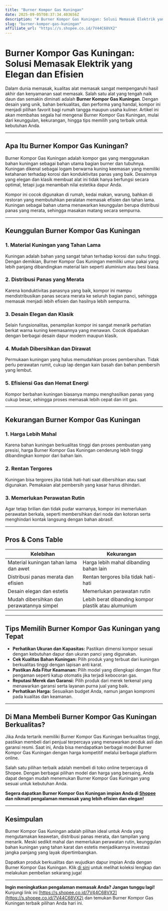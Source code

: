 ```yaml
---
title: "Burner Kompor Gas Kuningan"
date: 2025-09-05T08:37:34.403656Z
description: "# Burner Kompor Gas Kuningan: Solusi Memasak Elektrik yang Elegan dan Efisien..."
slug: "burner-kompor-gas-kuningan"
affiliate_url: "https://s.shopee.co.id/7V44C68VX2"
---
```

# Burner Kompor Gas Kuningan: Solusi Memasak Elektrik yang Elegan dan Efisien

Dalam dunia memasak, kualitas alat memasak sangat mempengaruhi hasil akhir dan kenyamanan saat memasak. Salah satu alat yang tengah naik daun dan semakin diminati adalah **Burner Kompor Gas Kuningan**. Dengan desain yang unik, bahan berkualitas, dan performa yang handal, kompor ini menjadi pilihan favorit bagi rumah tangga maupun usaha kuliner. Artikel ini akan membahas segala hal mengenai Burner Kompor Gas Kuningan, mulai dari keunggulan, kekurangan, hingga tips memilih yang terbaik untuk kebutuhan Anda.

---

## Apa Itu Burner Kompor Gas Kuningan?

Burner Kompor Gas Kuningan adalah kompor gas yang menggunakan bahan kuningan sebagai bahan utama bagian burner dan tubuhnya. Kuningan dikenal sebagai logam berwarna kuning keemasan yang memiliki ketahanan terhadap korosi dan konduktivitas panas yang baik. Desainnya yang elegan dan klasik membuat alat ini tidak hanya berfungsi secara optimal, tetapi juga menambah nilai estetika dapur Anda.

Kompor ini cocok digunakan di rumah, kedai makan, warung, bahkan di restoran yang membutuhkan peralatan memasak efisien dan tahan lama. Kuningan sebagai bahan utama menawarkan keunggulan berupa distribusi panas yang merata, sehingga masakan matang secara sempurna.

---

## Keunggulan Burner Kompor Gas Kuningan

### 1. **Material Kuningan yang Tahan Lama**
Kuningan adalah bahan yang sangat tahan terhadap korosi dan suhu tinggi. Dengan demikian, Burner Kompor Gas Kuningan memiliki umur pakai yang lebih panjang dibandingkan material lain seperti aluminium atau besi biasa.

### 2. **Distribusi Panas yang Merata**
Karena konduktivitas panasnya yang baik, kompor ini mampu mendistribusikan panas secara merata ke seluruh bagian panci, sehingga memasak menjadi lebih efisien dan hasilnya lebih sempurna.

### 3. **Desain Elegan dan Klasik**
Selain fungsionalitas, penampilan kompor ini sangat menarik perhatian berkat warna kuning keemasannya yang menawan. Cocok dipadukan dengan berbagai desain dapur modern maupun klasik.

### 4. **Mudah Dibersihkan dan Dirawat**
Permukaan kuningan yang halus memudahkan proses pembersihan. Tidak perlu perawatan rumit, cukup lap dengan kain basah dan bahan pembersih yang lembut.

### 5. **Efisiensi Gas dan Hemat Energi**
Kompor berbahan kuningan biasanya mampu menghasilkan panas yang cukup besar, sehingga proses memasak lebih cepat dan irit gas.

---

## Kekurangan Burner Kompor Gas Kuningan

### 1. **Harga Lebih Mahal**
Karena bahan kuningan berkualitas tinggi dan proses pembuatan yang presisi, harga Burner Kompor Gas Kuningan cenderung lebih tinggi dibandingkan kompor dari bahan lain.

### 2. **Rentan Tergores**
Kuningan bisa tergores jika tidak hati-hati saat dibersihkan atau saat digunakan. Pemakaian alat pembersih yang kasar harus dihindari.

### 3. **Memerlukan Perawatan Rutin**
Agar tetap brilian dan tidak pudar warnanya, kompor ini memerlukan perawatan berkala, seperti membersihkan dari noda dan kotoran serta menghindari kontak langsung dengan bahan abrasif.

---

## Pros & Cons Table

| Kelebihan                                    | Kekurangan                                    |
|----------------------------------------------|----------------------------------------------|
| Material kuningan tahan lama dan awet        | Harga lebih mahal dibanding bahan lain     |
| Distribusi panas merata dan efisien          | Rentan tergores bila tidak hati-hati        |
| Desain elegan dan estetis                   | Memerlukan perawatan rutin                 |
| Mudah dibersihkan dan perawatannya simpel | Lebih berat dibanding kompor plastik atau alumunium |

---

## Tips Memilih Burner Kompor Gas Kuningan yang Tepat

- **Perhatikan Ukuran dan Kapasitas:** Pastikan dimensi kompor sesuai dengan kebutuhan dapur dan ukuran panci yang digunakan.
- **Cek Kualitas Bahan Kuningan:** Pilih produk yang terbuat dari kuningan berkualitas tinggi dengan lapisan anti karat.
- **Pastikan Ada Fitur Keamanan:** Pilih model yang dilengkapi dengan fitur pengaman seperti katup otomatis jika terjadi kebocoran gas.
- **Reputasi Merek dan Garansi:** Pilih produk dari merek terkenal yang menawarkan garansi serta layanan purna jual yang baik.
- **Perhatikan Harga:** Sesuaikan budget Anda, namun jangan kompromi pada kualitas dan keamanan.

---

## Di Mana Membeli Burner Kompor Gas Kuningan Berkualitas?

Jika Anda tertarik memiliki Burner Kompor Gas Kuningan berkualitas tinggi, pastikan membeli dari penjual terpercaya yang menawarkan produk asli dan garansi resmi. Saat ini, Anda bisa mendapatkan berbagai model Burner Kompor Gas Kuningan dengan harga kompetitif melalui berbagai platform online.

Salah satu pilihan terbaik adalah membeli di toko online terpercaya di Shopee. Dengan berbagai pilihan model dan harga yang bersaing, Anda dapat dengan mudah menemukan Burner Kompor Gas Kuningan yang sesuai untuk kebutuhan Anda.

**Segera dapatkan Burner Kompor Gas Kuningan impian Anda di [Shopee](https://s.shopee.co.id/7V44C68VX2) dan nikmati pengalaman memasak yang lebih efisien dan elegan!**

---

## Kesimpulan

Burner Kompor Gas Kuningan adalah pilihan ideal untuk Anda yang mengutamakan keawetan, distribusi panas merata, dan tampilan yang menarik. Meski sedikit mahal dan memerlukan perawatan rutin, keunggulan bahan kuningan yang tahan karat dan estetis menjadikannya investasi jangka panjang yang layak dipertimbangkan.

Dapatkan produk berkualitas dan wujudkan dapur impian Anda dengan Burner Kompor Gas Kuningan. Klik [di sini](https://s.shopee.co.id/7V44C68VX2) untuk melihat koleksi lengkap dan melakukan pembelian sekarang juga!

---

**Ingin meningkatkan pengalaman memasak Anda? Jangan tunggu lagi!** Kunjungi link ini [https://s.shopee.co.id/7V44C68VX2](https://s.shopee.co.id/7V44C68VX2) dan temukan Burner Kompor Gas Kuningan terbaik pilihan Anda hari ini.